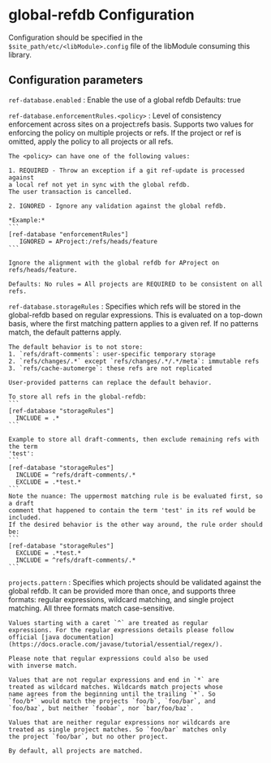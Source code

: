 
global-refdb Configuration
=========================

Configuration should be specified in the `$site_path/etc/<libModule>.config` file of
the libModule consuming this library.

## Configuration parameters

```ref-database.enabled```
:   Enable the use of a global refdb
    Defaults: true

```ref-database.enforcementRules.<policy>```
:   Level of consistency enforcement across sites on a project:refs basis.
    Supports two values for enforcing the policy on multiple projects or refs.
    If the project or ref is omitted, apply the policy to all projects or all refs.

    The <policy> can have one of the following values:

    1. REQUIRED - Throw an exception if a git ref-update is processed against
    a local ref not yet in sync with the global refdb.
    The user transaction is cancelled.

    2. IGNORED - Ignore any validation against the global refdb.

    *Example:*
    ```
    [ref-database "enforcementRules"]
       IGNORED = AProject:/refs/heads/feature
    ```

    Ignore the alignment with the global refdb for AProject on refs/heads/feature.

    Defaults: No rules = All projects are REQUIRED to be consistent on all refs.

```ref-database.storageRules```
:   Specifies which refs will be stored in the global-refdb based on regular
    expressions. This is evaluated on a top-down basis, where the first matching
    pattern applies to a given ref. If no patterns match, the default patterns
    apply.

    The default behavior is to not store:
    1. `refs/draft-comments`: user-specific temporary storage
    2. `refs/changes/.*` except `refs/changes/.*/.*/meta`: immutable refs
    3. `refs/cache-automerge`: these refs are not replicated

    User-provided patterns can replace the default behavior.

    To store all refs in the global-refdb:
    ```
    [ref-database "storageRules"]
      INCLUDE = .*
    ```

    Example to store all draft-comments, then exclude remaining refs with the term
    'test':
    ```
    [ref-database "storageRules"]
      INCLUDE = ^refs/draft-comments/.*
      EXCLUDE = .*test.*
    ```
    Note the nuance: The uppermost matching rule is be evaluated first, so a draft
    comment that happened to contain the term 'test' in its ref would be included.
    If the desired behavior is the other way around, the rule order should be:
    ```
    [ref-database "storageRules"]
      EXCLUDE = .*test.*
      INCLUDE = ^refs/draft-comments/.*
    ```

```projects.pattern```
:   Specifies which projects should be validated against the global refdb.
    It can be provided more than once, and supports three formats: regular
    expressions, wildcard matching, and single project matching. All three
    formats match case-sensitive.

    Values starting with a caret `^` are treated as regular
    expressions. For the regular expressions details please follow
    official [java documentation](https://docs.oracle.com/javase/tutorial/essential/regex/).

    Please note that regular expressions could also be used
    with inverse match.

    Values that are not regular expressions and end in `*` are
    treated as wildcard matches. Wildcards match projects whose
    name agrees from the beginning until the trailing `*`. So
    `foo/b*` would match the projects `foo/b`, `foo/bar`, and
    `foo/baz`, but neither `foobar`, nor `bar/foo/baz`.

    Values that are neither regular expressions nor wildcards are
    treated as single project matches. So `foo/bar` matches only
    the project `foo/bar`, but no other project.

    By default, all projects are matched.